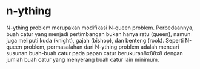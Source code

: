 # n-ything

N-ything problem merupakan modifikasi N-queen problem. Perbedaannya, buah catur yang menjadi pertimbangan bukan hanya ratu (queen), namun juga meliputi kuda (knight), gajah (bishop), dan benteng (rook). Seperti N-queen problem, permasalahan dari N-ything problem adalah mencari susunan buah-buah catur pada papan catur berukuran8x88x8 dengan jumlah buah catur yang menyerang buah catur lain minimum.
